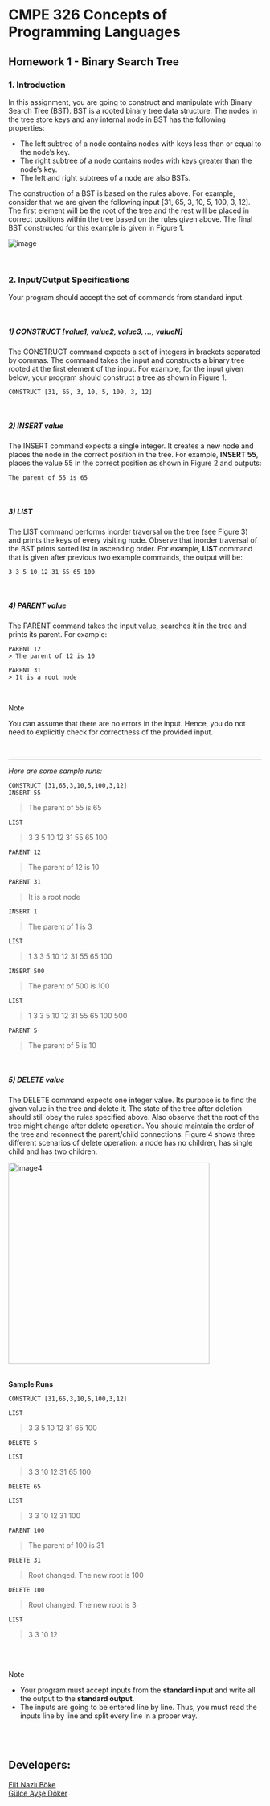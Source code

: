 # CMPE 326 Concepts of Programming Languages

## Homework 1 - Binary Search Tree

### 1. Introduction

In this assignment, you are going to construct and manipulate with Binary Search Tree (BST). BST is a rooted binary tree data structure. The nodes in the tree store keys and any internal node in BST has the following properties:

- The left subtree of a node contains nodes with keys less than or equal to the node’s key.
- The right subtree of a node contains nodes with keys greater than the node’s key.
- The left and right subtrees of a node are also BSTs.

The construction of a BST is based on the rules above. For example, consider that we are given the following input [31, 65, 3, 10, 5, 100, 3, 12]. The first element will be the root of the tree and the rest will be placed in correct positions within the tree based on the rules given above. The final BST constructed for this example is given in Figure 1.

![image](https://github.com/user-attachments/assets/b088cbce-5e29-4796-aa0e-0e0657f50f4a)

<br>

### 2. Input/Output Specifications

Your program should accept the set of commands from standard input.

<br>

##### 1) CONSTRUCT [value1, value2, value3, …, valueN]

The CONSTRUCT command expects a set of integers in brackets separated by commas. The command takes the input and constructs a binary tree rooted at the first element of the input.
For example, for the input given below, your program should construct a tree as shown in Figure 1.

```CONSTRUCT [31, 65, 3, 10, 5, 100, 3, 12]```

<br>

##### 2) INSERT value
The INSERT command expects a single integer. It creates a new node and places the node in the correct position in the tree. For example, **INSERT 55**, places the value 55 in the correct position as shown in Figure 2 and outputs:

```The parent of 55 is 65```

<br>

##### 3) LIST
The LIST command performs inorder traversal on the tree (see Figure 3) and prints the keys of every visiting node. Observe that inorder traversal of the BST prints sorted list in ascending order. For example, **LIST** command that is given after previous two example commands, the output will be:

```3 3 5 10 12 31 55 65 100```

<br>

##### 4) PARENT value
The PARENT command takes the input value, searches it in the tree and prints its parent. For example:

```
PARENT 12
> The parent of 12 is 10

PARENT 31
> It is a root node
```

<br>

> [!NOTE]
> You can assume that there are no errors in the input. Hence, you do not need to explicitly check for correctness of the provided input.

<br>

---

*Here are some sample runs:*

```
CONSTRUCT [31,65,3,10,5,100,3,12]
INSERT 55
```
> The parent of 55 is 65
```
LIST
```
> 3 3 5 10 12 31 55 65 100
```
PARENT 12
```
> The parent of 12 is 10
```
PARENT 31
```
> It is a root node
```
INSERT 1
```
> The parent of 1 is 3
```
LIST
```
> 1 3 3 5 10 12 31 55 65 100
```
INSERT 500
```
> The parent of 500 is 100
```
LIST
```
> 1 3 3 5 10 12 31 55 65 100 500
```
PARENT 5
```
> The parent of 5 is 10

<br>

##### 5) DELETE value

The DELETE command expects one integer value. Its purpose is to find the given value in the tree and delete it. The state of the tree after deletion should still obey the rules specified above. Also observe that the root of the tree might change after delete operation. You should maintain the order of the tree and reconnect the parent/child connections. Figure 4 shows three different scenarios of delete operation: a node has no children, has single child and has two children.

<img width="400" alt="image4" src="https://github.com/user-attachments/assets/76fb4e06-6e16-4156-a4db-5ce66d3080b1">

<br>
<br>

**Sample Runs**

```
CONSTRUCT [31,65,3,10,5,100,3,12]
```
```
LIST
```
> 3 3 5 10 12 31 65 100
```
DELETE 5
```
```
LIST
```
> 3 3 10 12 31 65 100
```
DELETE 65
```
```
LIST
```
> 3 3 10 12 31 100
```
PARENT 100
```
> The parent of 100 is 31
```
DELETE 31
```
> Root changed. The new root is 100
```
DELETE 100
```
> Root changed. The new root is 3
```
LIST
```
> 3 3 10 12

<br>
<br>

> [!NOTE]
> - Your program must accept inputs from the **standard input** and write all the output to the **standard output**.
> - The inputs are going to be entered line by line. Thus, you must read the inputs line by line and split every line in a proper way.

<br>
<br>

## Developers:
[Elif Nazlı Böke](https://github.com/elifnazlib) <br>
[Gülce Ayşe Döker](https://github.com/GulceAyseDoker)
